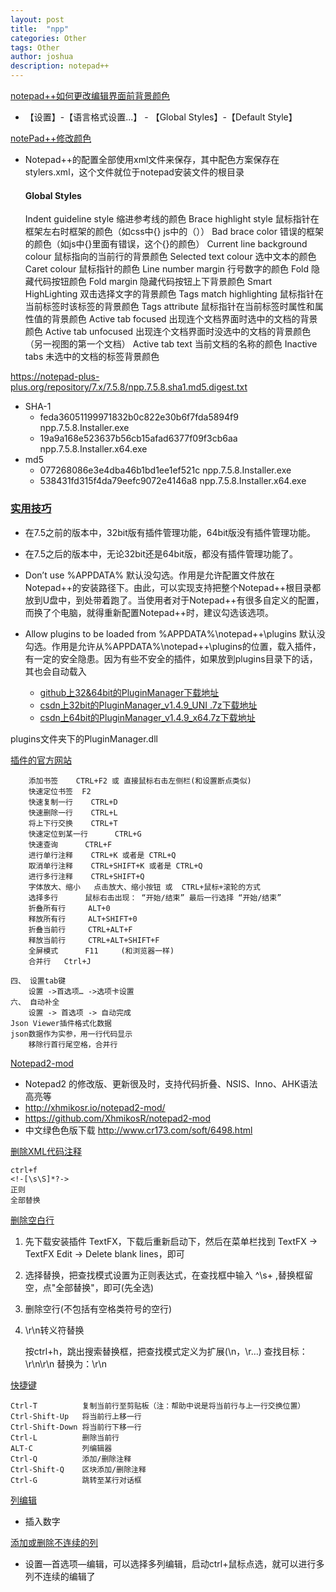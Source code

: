 ```yaml
---
layout: post
title:  "npp"
categories: Other
tags: Other
author: joshua
description: notepad++
---
```


[notepad++如何更改编辑界面前背景颜色](https://jingyan.baidu.com/article/5552ef47e7178f518ffbc9d1.html)
- 【设置】-【语言格式设置...】 - 【Global Styles】-【Default Style】

[notePad++修改颜色](http://javanotestxt.iteye.com/blog/2268464)
- Notepad++的配置全部使用xml文件来保存，其中配色方案保存在stylers.xml，这个文件就位于notepad安装文件的根目录

  #### Global Styles

	Indent guideline style  缩进参考线的颜色
	Brace highlight style   鼠标指针在框架左右时框架的颜色（如css中{}   js中的（））
	Bad brace color         错误的框架的颜色（如js中{}里面有错误，这个{}的颜色）
	Current line background colour  鼠标指向的当前行的背景颜色
	Selected text colour    选中文本的颜色
	Caret colour            鼠标指针的颜色
	Line number margin      行号数字的颜色
	Fold                    隐藏代码按钮颜色
	Fold margin             隐藏代码按钮上下背景颜色
	Smart HighLighting      双击选择文字的背景颜色
	Tags match highlighting 鼠标指针在当前标签时该标签的背景颜色
	Tags attribute          鼠标指针在当前标签时属性和属性值的背景颜色
	Active tab focused      出现连个文档界面时选中的文档的背景颜色
	Active tab unfocused    出现连个文档界面时没选中的文档的背景颜色（另一视图的第一个文档）
	Active tab text         当前文档的名称的颜色
	Inactive tabs           未选中的文档的标签背景颜色


https://notepad-plus-plus.org/repository/7.x/7.5.8/npp.7.5.8.sha1.md5.digest.txt
- SHA-1
  - feda36051199971832b0c822e30b6f7fda5894f9    npp.7.5.8.Installer.exe
  - 19a9a168e523637b56cb15afad6377f09f3cb6aa    npp.7.5.8.Installer.x64.exe
- md5
  - 077268086e3e4dba46b1bd1ee1ef521c  npp.7.5.8.Installer.exe
  - 538431fd315f4da79eefc9072e4146a8  npp.7.5.8.Installer.x64.exe



### [实用技巧](https://blog.csdn.net/so_geili/article/details/79317001)
- 在7.5之前的版本中，32bit版有插件管理功能，64bit版没有插件管理功能。
- 在7.5之后的版本中，无论32bit还是64bit版，都没有插件管理功能了。
- Don’t use %APPDATA% 
默认没勾选。作用是允许配置文件放在Notepad++的安装路径下。由此，可以实现支持把整个Notepad++根目录都放到U盘中，到处带着跑了。当使用者对于Notepad++有很多自定义的配置，而换了个电脑，就得重新配置Notepad++时，建议勾选该选项。
- Allow plugins to be loaded from %APPDATA%\notepad++\plugins 
默认没勾选。作用是允许从%APPDATA%\notepad++\plugins的位置，载入插件，有一定的安全隐患。因为有些不安全的插件，如果放到plugins目录下的话，其也会自动载入

  - [github上32&64bit的PluginManager下载地址](https://github.com/bruderstein/nppPluginManager/releases)
  - [csdn上32bit的PluginManager_v1.4.9_UNI .7z下载地址](http://download.csdn.net/download/so_geili/10250811)
  - [csdn上64bit的PluginManager_v1.4.9_x64.7z下载地址](http://download.csdn.net/download/so_geili/10250819)

plugins文件夹下的PluginManager.dll

[插件的官方网站](http://sourceforge.net/projects/npp-plugins/files/)
```
    添加书签 	CTRL+F2 或 直接鼠标右击左侧栏(和设置断点类似)
    快速定位书签 	F2
    快速复制一行	  CTRL+D
    快速删除一行	  CTRL+L
    将上下行交换	  CTRL+T
    快速定位到某一行	  CTRL+G
    快速查询	  CTRL+F
    进行单行注释	  CTRL+K 或者是 CTRL+Q
    取消单行注释	  CTRL+SHIFT+K 或者是 CTRL+Q
    进行多行注释	  CTRL+SHIFT+Q
    字体放大、缩小	  点击放大、缩小按钮 或  CTRL+鼠标+滚轮的方式
    选择多行	  鼠标右击出现： “开始/结束” 最后一行选择 “开始/结束”
    折叠所有行	  ALT+0
    释放所有行	  ALT+SHIFT+0
    折叠当前行	  CTRL+ALT+F
    释放当前行	  CTRL+ALT+SHIFT+F
    全屏模式	  F11     (和浏览器一样)
    合并行	  Ctrl+J

四、 设置tab键
    设置 ->首选项… ->选项卡设置
六、 自动补全
    设置 -> 首选项 -> 自动完成
Json Viewer插件格式化数据
json数据作为实参，用一行代码显示
    移除行首行尾空格，合并行
```


[Notepad2-mod](https://www.cnblogs.com/best/p/5819858.html)
- Notepad2 的修改版、更新很及时，支持代码折叠、NSIS、Inno、AHK语法高亮等
- http://xhmikosr.io/notepad2-mod/
- https://github.com/XhmikosR/notepad2-mod
- 中文绿色色版下载 http://www.cr173.com/soft/6498.html


[删除XML代码注释](https://jingyan.baidu.com/article/c275f6ba08647ae33d756796.html)
```
ctrl+f
<!-[\s\S]*?->
正则
全部替换
```


[删除空白行](http://blog.csdn.net/q277055799/article/details/19408417)
1. 先下载安装插件 TextFX，下载后重新启动下，然后在菜单栏找到 TextFX -> TextFX Edit -> Delete blank lines，即可
2. 选择替换，把查找模式设置为正则表达式，在查找框中输入 ^\s+  ,替换框留空，点"全部替换"，即可(先全选)
3. 删除空行(不包括有空格类符号的空行)
4. \r\n转义符替换

   按ctrl+h，跳出搜索替换框，把查找模式定义为扩展(\n，\r…)
   查找目标：\r\n\r\n
   替换为：\r\n

   

[快捷键](https://www.cnblogs.com/jungege/p/6003992.html)

```
Ctrl-T          复制当前行至剪贴板（注：帮助中说是将当前行与上一行交换位置）
Ctrl-Shift-Up	将当前行上移一行
Ctrl-Shift-Down	将当前行下移一行
Ctrl-L          删除当前行
ALT-C           列编辑器
Ctrl-Q          添加/删除注释
Ctrl-Shift-Q	区块添加/删除注释
Ctrl-G          跳转至某行对话框
```
[列编辑](https://www.cnblogs.com/jpfss/p/9353203.html)
- 插入数字

[添加或删除不连续的列](https://blog.csdn.net/zhoukun1314/article/details/82719076)
- 设置—首选项—编辑，可以选择多列编辑，启动ctrl+鼠标点选，就可以进行多列不连续的编辑了
